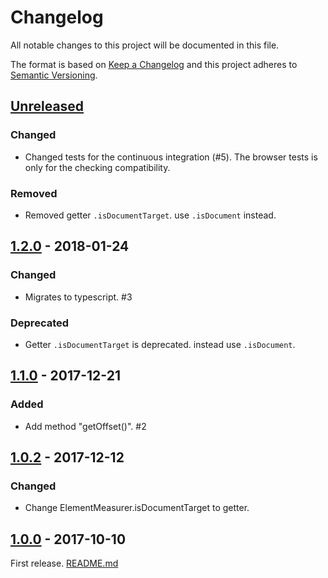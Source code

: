 # Changelog

All notable changes to this project will be documented in this file.

The format is based on [Keep a Changelog](http://keepachangelog.com/en/1.0.0/)
and this project adheres to [Semantic Versioning](http://semver.org/spec/v2.0.0.html).

## [Unreleased]

### Changed

- Changed tests for the continuous integration (#5).
  The browser tests is only for the checking compatibility.

### Removed

- Removed getter `.isDocumentTarget`. use `.isDocument` instead.

## [1.2.0] - 2018-01-24

### Changed

- Migrates to typescript. #3

### Deprecated

- Getter `.isDocumentTarget` is deprecated. instead use `.isDocument`.

## [1.1.0] - 2017-12-21

### Added

- Add method "getOffset()". #2

## [1.0.2] - 2017-12-12

### Changed

- Change ElementMeasurer.isDocumentTarget to getter.

## [1.0.0] - 2017-10-10

First release. [README.md](https://github.com/archco/element-measurer/blob/master/README.md)

[Unreleased]: https://github.com/archco/element-measurer/compare/v1.2.0...HEAD
[1.2.0]: https://github.com/archco/element-measurer/compare/v1.1.0...v1.2.0
[1.1.0]: https://github.com/archco/element-measurer/compare/v1.0.2...v1.1.0
[1.0.2]: https://github.com/archco/element-measurer/compare/v1.0.0...v1.0.2
[1.0.0]: https://github.com/archco/element-measurer/compare/361bfbb...v1.0.0
